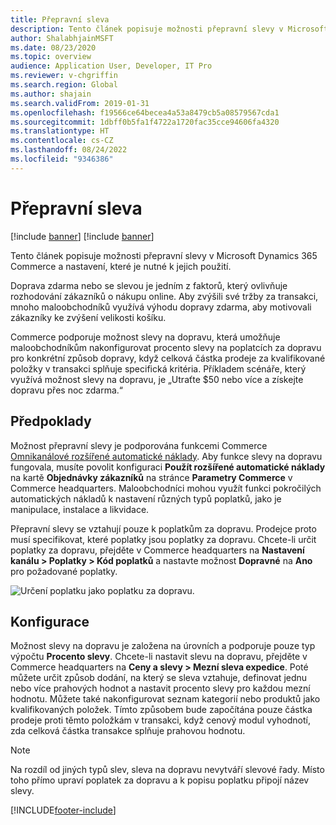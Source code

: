 ```yaml
---
title: Přepravní sleva
description: Tento článek popisuje možnosti přepravní slevy v Microsoft Dynamics 365 Commerce a nastavení, které je nutné k jejich použití.
author: ShalabhjainMSFT
ms.date: 08/23/2020
ms.topic: overview
audience: Application User, Developer, IT Pro
ms.reviewer: v-chgriffin
ms.search.region: Global
ms.author: shajain
ms.search.validFrom: 2019-01-31
ms.openlocfilehash: f19566ce64becea4a53a8479cb5a08579567cda1
ms.sourcegitcommit: 1dbff0b5fa1f4722a1720fac35cce94606fa4320
ms.translationtype: HT
ms.contentlocale: cs-CZ
ms.lasthandoff: 08/24/2022
ms.locfileid: "9346386"
---
```

# <a name="shipping-discount"></a>Přepravní sleva

[!include [banner](includes/banner.md)]
[!include [banner](includes/preview-banner.md)]

Tento článek popisuje možnosti přepravní slevy v Microsoft Dynamics 365 Commerce a nastavení, které je nutné k jejich použití.

Doprava zdarma nebo se slevou je jedním z faktorů, který ovlivňuje rozhodování zákazníků o nákupu online. Aby zvýšili své tržby za transakci, mnoho maloobchodníků využívá výhodu dopravy zdarma, aby motivovali zákazníky ke zvýšení velikosti košíku.

Commerce podporuje možnost slevy na dopravu, která umožňuje maloobchodníkům nakonfigurovat procento slevy na poplatcích za dopravu pro konkrétní způsob dopravy, když celková částka prodeje za kvalifikované položky v transakci splňuje specifická kritéria. Příkladem scénáře, který využívá možnost slevy na dopravu, je „Utraťte $50 nebo více a získejte dopravu přes noc zdarma.“

## <a name="prerequisites"></a>Předpoklady

Možnost přepravní slevy je podporována funkcemi Commerce [Omnikanálové rozšířené automatické náklady](/dynamics365/unified-operations/retail/omni-auto-charges). Aby funkce slevy na dopravu fungovala, musíte povolit konfiguraci **Použít rozšířené automatické náklady** na kartě **Objednávky zákazníků** na stránce **Parametry Commerce** v Commerce headquarters. Maloobchodníci mohou využít funkci pokročilých automatických nákladů k nastavení různých typů poplatků, jako je manipulace, instalace a likvidace.

Přepravní slevy se vztahují pouze k poplatkům za dopravu. Prodejce proto musí specifikovat, které poplatky jsou poplatky za dopravu. Chcete-li určit poplatky za dopravu, přejděte v Commerce headquarters na **Nastavení kanálu \> Poplatky \> Kód poplatků** a nastavte možnost **Dopravné** na **Ano** pro požadované poplatky.

![Určení poplatku jako poplatku za dopravu.](./media/Specify_shipping_charge.png)

## <a name="configuration"></a>Konfigurace

Možnost slevy na dopravu je založena na úrovních a podporuje pouze typ výpočtu **Procento slevy**. Chcete-li nastavit slevu na dopravu, přejděte v Commerce headquarters na **Ceny a slevy \> Mezní sleva expedice**. Poté můžete určit způsob dodání, na který se sleva vztahuje, definovat jednu nebo více prahových hodnot a nastavit procento slevy pro každou mezní hodnotu. Můžete také nakonfigurovat seznam kategorií nebo produktů jako kvalifikovaných položek. Tímto způsobem bude započítána pouze částka prodeje proti těmto položkám v transakci, když cenový modul vyhodnotí, zda celková částka transakce splňuje prahovou hodnotu.

> [!NOTE]
> Na rozdíl od jiných typů slev, sleva na dopravu nevytváří slevové řady. Místo toho přímo upraví poplatek za dopravu a k popisu poplatku připojí název slevy.

[!INCLUDE[footer-include](../includes/footer-banner.md)]

